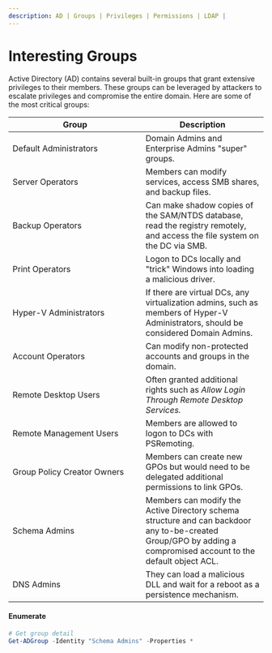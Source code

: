 ```yaml
---
description: AD | Groups | Privileges | Permissions | LDAP |
---
```


# Interesting Groups

Active Directory (AD) contains several built-in groups that grant extensive privileges to their members. These groups can be leveraged by attackers to escalate privileges and compromise the entire domain. Here are some of the most critical groups:

<table data-header-hidden><thead><tr><th width="247">Group</th><th>Description</th></tr></thead><tbody><tr><td>Default Administrators</td><td>Domain Admins and Enterprise Admins "super" groups.</td></tr><tr><td>Server Operators</td><td>Members can modify services, access SMB shares, and backup files.</td></tr><tr><td>Backup Operators</td><td>Can make shadow copies of the SAM/NTDS database, read the registry remotely, and access the file system on the DC via SMB.</td></tr><tr><td>Print Operators</td><td>Logon to DCs locally and "trick" Windows into loading a malicious driver.</td></tr><tr><td>Hyper-V Administrators</td><td>If there are virtual DCs, any virtualization admins, such as members of Hyper-V Administrators, should be considered Domain Admins.</td></tr><tr><td>Account Operators</td><td>Can modify non-protected accounts and groups in the domain.</td></tr><tr><td>Remote Desktop Users</td><td>Often granted additional rights such as <em>Allow Login Through Remote Desktop Services.</em></td></tr><tr><td>Remote Management Users</td><td>Members are allowed to logon to DCs with PSRemoting.</td></tr><tr><td>Group Policy Creator Owners</td><td>Members can create new GPOs but would need to be delegated additional permissions to link GPOs.</td></tr><tr><td>Schema Admins</td><td>Members can modify the Active Directory schema structure and can backdoor any to-be-created Group/GPO by adding a compromised account to the default object ACL.</td></tr><tr><td>DNS Admins</td><td>They can load a malicious DLL and wait for a reboot as a persistence mechanism.</td></tr></tbody></table>

#### Enumerate

```powershell
# Get group detail
Get-ADGroup -Identity "Schema Admins" -Properties *
```
